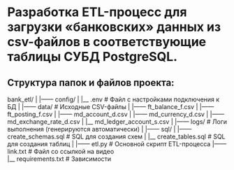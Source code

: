 # Разработка ETL-процесс для загрузки «банковских» данных из csv-файлов в соответствующие таблицы СУБД PostgreSQL. 
## Структура папок и файлов проекта:
bank_etl/
|
|—— config/
|   |__ .env              # Файл с настройками подключения к БД
|
|—— data/                 # Исходные CSV-файлы
|   |—— ft_balance_f.csv
|   |—— ft_posting_f.csv
|   |—— md_account_d.csv
|   |—— md_currency_d.csv
|   |—— md_exchange_rate_d.csv
|   |__ md_ledger_account_s.csv
|
|—— logs/                 # Логи выполнения (генерируются автоматически)
|
|—— sql/
|   |—— create_schemas.sql    # SQL для создания схем
|   |__ create_tables.sql     # SQL для создания таблиц
|
|—— etl.py               # Основной скрипт ETL-процесса
|—— link.txt             # Файл со ссылкой на видео    
|__ requirements.txt     # Зависимости